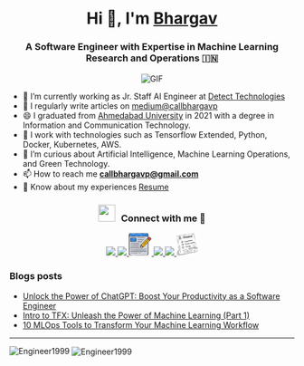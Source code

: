 <h1 align="center">Hi 👋, I'm <a href="https://linkedin.com/in/bhargav-p-patel" target="blank">Bhargav</a></h1>
<h3 align="center">A Software Engineer with Expertise in Machine Learning Research and Operations &#127470;&#127475;</h3>

<p align="center">
  <img align="center" top="500" height="700" width="1200" alt="GIF" src="https://media.giphy.com/media/3ogwFGEHrVxusDbDjO/giphy.gif">
</p>

- 🔭 I’m currently working as Jr. Staff AI Engineer at [Detect Technologies](https://detecttechnologies.com/)
- 📝 I regularly write articles on [medium@callbhargavp](https://medium.com/@callbhargavp)
- 😄 I graduated from [Ahmedabad University](ahduni.edu.in) in 2021 with a degree in Information and Communication Technology.
- 🌱 I work with technologies such as Tensorflow Extended, Python, Docker, Kubernetes, AWS.
- 🌱 I’m curious about Artificial Intelligence, Machine Learning Operations, and Green Technology.
- 📫 How to reach me **callbhargavp@gmail.com**
- 📄 Know about my experiences <a href="https://github.com/Engineer1999/Engineer1999/blob/main/Resume/Bhargav_Patel_Software_Engineer_Resume.pdf" target="blank">Resume</a>

<h3 align="center"> <img src="https://media.giphy.com/media/iY8CRBdQXODJSCERIr/giphy.gif" width="30" height="30" style="margin-right: 10px;">Connect with me 🤝 </h3>

<p align="center">
  <a target="_blank" href="https://linkedin.com/in/bhargav-p-patel/">
    <img src="https://img.icons8.com/doodle/40/000000/linkedin--v2.png" height="40">
  </a>
  <a target="_blank" href="https://github.com/Engineer1999">
    <img src="https://img.icons8.com/doodle/40/000000/github--v1.png" height="40">
  </a>
  <a target="_blank" href="https://medium.com/@callbhargavp">
    <img src="https://github.com/Engineer1999/Engineer1999/blob/main/Images/external-blog-online-services-sketchy-sketchy-juicy-fish.png" height="40">
  </a>
  <a target="_blank" href="https://www.instagram.com/bhargav.p.patel/">
    <img src="https://img.icons8.com/doodle/40/000000/instagram-new--v2.png" height="40">
  </a>
  <a target="_blank" href="https://twitter.com/Bhargav_P28">
    <img src="https://img.icons8.com/doodle/1x/twitter-squared--v2.png" height="40">
  </a>
  <a target="_blank" href="https://github.com/Engineer1999/Engineer1999/blob/main/Resume/Bhargav_Patel_Software_Engineer_Resume.pdf">
    <img src="https://github.com/Engineer1999/Engineer1999/blob/main/Images/resume_sketch.jpg" height="40">
  </a>
</p>

### Blogs posts

<!-- BLOG-POST-LIST:START -->

- [Unlock the Power of ChatGPT: Boost Your Productivity as a Software Engineer](https://medium.com/@callbhargavp/unlock-the-power-of-chatgpt-boost-your-productivity-as-a-software-engineer-89c3c206c324)
- [Intro to TFX: Unleash the Power of Machine Learning (Part 1)](https://medium.com/@callbhargavp/intro-to-tfx-unleash-the-power-of-machine-learning-part-1-309c9c43b06b)
- [10 MLOps Tools to Transform Your Machine Learning Workflow](https://medium.com/@callbhargavp/10-mlops-tools-to-transform-your-machine-learning-workflow-4a0e4f7bb264)

<!-- BLOG-POST-LIST:END -->

---

<p><img align="left" src="https://github-readme-stats.vercel.app/api/top-langs?username=Engineer1999&show_icons=true&locale=en&layout=compact" alt="Engineer1999" /></p>

<p>&nbsp;<img align="center" src="https://github-readme-stats.vercel.app/api?username=Engineer1999&show_icons=true&locale=en" alt="Engineer1999" /></p>
